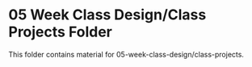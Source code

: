 # 05 Week Class Design/Class Projects Folder

This folder contains material for 05-week-class-design/class-projects.